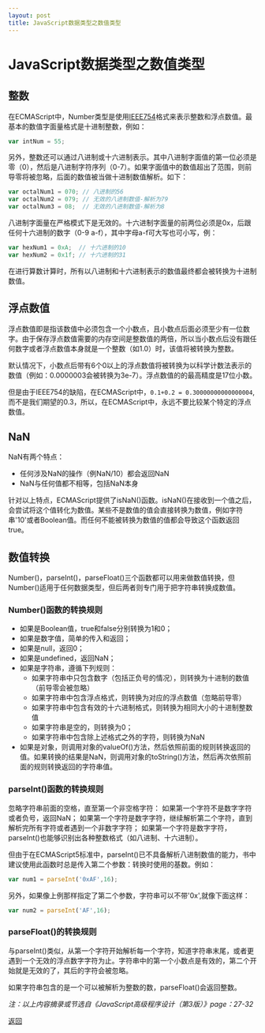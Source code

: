 ```yaml
---
layout: post
title: JavaScript数据类型之数值类型
---
```


# JavaScript数据类型之数值类型

## 整数

在ECMAScript中，Number类型是使用[IEEE754](https://zh.wikipedia.org/wiki/IEEE_754)格式来表示整数和浮点数值。最基本的数值字面量格式是十进制整数，例如：
```javascript
var intNum = 55;
```
另外，整数还可以通过八进制或十六进制表示。其中八进制字面值的第一位必须是零（0），然后是八进制字符序列（0-7）。如果字面值中的数值超出了范围，则前导零将被忽略，后面的数值被当做十进制数值解析。如下：
```javascript
var octalNum1 = 070; // 八进制的56
var octalNum2 = 079; // 无效的八进制数值-解析为79
var octalNum3 = 08;  // 无效的八进制数值-解析为8
```
八进制字面量在严格模式下是无效的。十六进制字面量的前两位必须是0x，后跟任何十六进制的数字（0-9 a-f），其中字母a-f可大写也可小写，例：
```javascript
var hexNum1 = 0xA;  // 十六进制的10
var hexNum2 = 0x1f; // 十六进制的31
```
在进行算数计算时，所有以八进制和十六进制表示的数值最终都会被转换为十进制数值。

## 浮点数值

浮点数值即是指该数值中必须包含一个小数点，且小数点后面必须至少有一位数字。由于保存浮点数值需要的内存空间是整数值的两倍，所以当小数点后没有跟任何数字或者浮点数值本身就是一个整数（如1.0）时，该值将被转换为整数。

默认情况下，小数点后带有6个0以上的浮点数值将被转换为以科学计数法表示的数值（例如：0.0000003会被转换为3e-7）。浮点数值的的最高精度是17位小数。

但是由于IEEE754的缺陷，在ECMAScript中，`0.1+0.2 = 0.30000000000000004`,而不是我们期望的0.3，所以，在ECMAScript中，永远不要比较某个特定的浮点数值。

## NaN

NaN有两个特点：
* 任何涉及NaN的操作（例NaN/10）都会返回NaN
* NaN与任何值都不相等，包括NaN本身

针对以上特点，ECMAScript提供了isNaN()函数。isNaN()在接收到一个值之后，会尝试将这个值转化为数值。某些不是数值的值会直接转换为数值，例如字符串'10'或者Boolean值。而任何不能被转换为数值的值都会导致这个函数返回true。

## 数值转换

Number()，parseInt()，parseFloat()三个函数都可以用来做数值转换，但Number()适用于任何数据类型，但后两者则专门用于把字符串转换成数值。

### Number()函数的转换规则
* 如果是Boolean值，true和false分别转换为1和0；
* 如果是数字值，简单的传入和返回；
* 如果是null，返回0；
* 如果是undefined，返回NaN；
* 如果是字符串，遵循下列规则：
  * 如果字符串中只包含数字（包括正负号的情况），则转换为十进制的数值（前导零会被忽略）
  * 如果字符串中包含浮点格式，则转换为对应的浮点数值（忽略前导零）
  * 如果字符串中包含有效的十六进制格式，则转换为相同大小的十进制整数值
  * 如果字符串是空的，则转换为0；
  * 如果字符串中包含除上述格式之外的字符，则转换为NaN
* 如果是对象，则调用对象的valueOf()方法，然后依照前面的规则转换返回的值。如果转换的结果是NaN，则调用对象的toString()方法，然后再次依照前面的规则转换返回的字符串值。

### parseInt()函数的转换规则

忽略字符串前面的空格，直至第一个非空格字符：
如果第一个字符不是数字字符或者负号，返回NaN；
如果第一个字符是数字字符，继续解析第二个字符，直到解析完所有字符或者遇到一个非数字字符；
如果第一个字符是数字字符，parseInt()也能够识别出各种整数格式（如八进制、十六进制）。

但由于在ECMAScript5标准中，parseInt()已不具备解析八进制数值的能力，书中建议使用此函数时总是传入第二个参数：转换时使用的基数。例如：
```javascript
var num1 = parseInt('0xAF',16);
```
另外，如果像上例那样指定了第二个参数，字符串可以不带'0x',就像下面这样：
```javascript
var num2 = parseInt('AF',16);
```

### parseFloat()的转换规则

与parseInt()类似，从第一个字符开始解析每一个字符，知道字符串末尾，或者更遇到一个无效的浮点数字字符为止。字符串中的第一个小数点是有效的，第二个开始就是无效的了，其后的字符会被忽略。

如果字符串包含的是一个可以被解析为整数的数，parseFloat()会返回整数。



*注：以上内容摘录或节选自《JavaScript高级程序设计（第3版）》page：27-32*

[返回](https://www.icenzhao.com/)